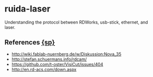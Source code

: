 # ruida-laser
Understanding the protocol between RDWorks, usb-stick, ethernet, and laser.

## References [{sp}](#references)

* http://wiki.fablab-nuernberg.de/w/Diskussion:Nova_35
* http://stefan.schuermans.info/rdcam/
* https://github.com/t-oster/VisiCut/issues/404
* http://en.rd-acs.com/down.aspx


